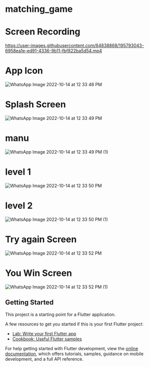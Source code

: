# matching_game
# Screen Recording
https://user-images.githubusercontent.com/64838868/195793043-6958ea1e-ed91-4336-9b11-fbf822ba5d54.mp4
# App Icon
![WhatsApp Image 2022-10-14 at 12 33 48 PM](https://user-images.githubusercontent.com/64838868/195790164-f626dff2-68f5-4c70-b29a-cde7da20f484.jpeg)

# Splash Screen
![WhatsApp Image 2022-10-14 at 12 33 49 PM](https://user-images.githubusercontent.com/64838868/195790289-e9f9fb83-aff4-483e-b9cc-fab0fa116850.jpeg)
# manu
![WhatsApp Image 2022-10-14 at 12 33 49 PM (1)](https://user-images.githubusercontent.com/64838868/195790343-f118c098-8e41-4bc0-91de-9389bd2d71d8.jpeg)

# level 1
![WhatsApp Image 2022-10-14 at 12 33 50 PM](https://user-images.githubusercontent.com/64838868/195790438-00d4cb4e-98bf-40be-a581-3720d2b502c3.jpeg)
# level 2
![WhatsApp Image 2022-10-14 at 12 33 50 PM (1)](https://user-images.githubusercontent.com/64838868/195790500-635428cf-dc85-4459-b073-33741e3e756e.jpeg)
# Try again Screen
![WhatsApp Image 2022-10-14 at 12 33 52 PM](https://user-images.githubusercontent.com/64838868/195790570-31c15f66-1e98-4e36-bf9a-a171e28846a8.jpeg)
# You Win Screen 
![WhatsApp Image 2022-10-14 at 12 33 52 PM (1)](https://user-images.githubusercontent.com/64838868/195790630-255ef5fb-737d-49da-a30d-aff35021495b.jpeg)







## Getting Started

This project is a starting point for a Flutter application.

A few resources to get you started if this is your first Flutter project:

- [Lab: Write your first Flutter app](https://docs.flutter.dev/get-started/codelab)
- [Cookbook: Useful Flutter samples](https://docs.flutter.dev/cookbook)

For help getting started with Flutter development, view the
[online documentation](https://docs.flutter.dev/), which offers tutorials,
samples, guidance on mobile development, and a full API reference.
